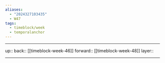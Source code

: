 ```yaml
---
aliases:
  - "2024327103435"
  - W47
tags:
  - timeblock/week
  - temporalanchor
---
```




***

up:: 
back:: [[timeblock-week-46]]
forward:: [[timeblock-week-48]]
layer:: 

***

